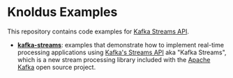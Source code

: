 # Knoldus Examples

This repository contains code examples for [Kafka Streams API](https://kafka.apache.org/documentation/streams/).

* **[kafka-streams](kafka-streams/)**: examples that demonstrate how to implement real-time processing applications using
   [Kafka's Streams API](https://kafka.apache.org/0110/documentation/streams/quickstart) aka "Kafka Streams", which is a new stream processing
   library included with the [Apache Kafka](http://kafka.apache.org/) open source project.
